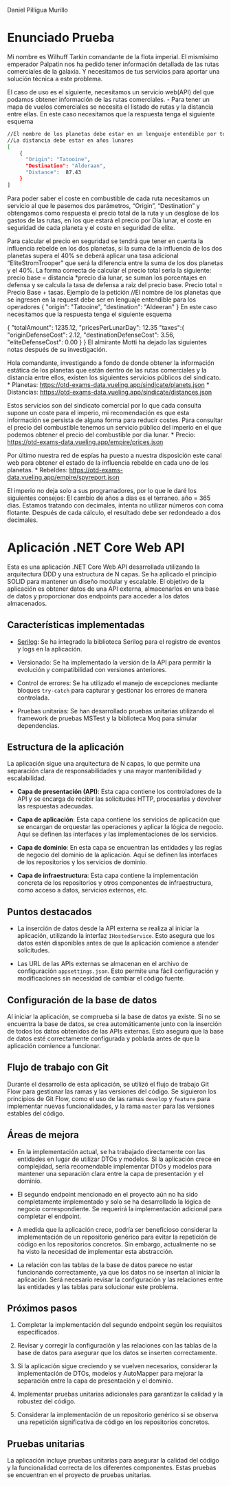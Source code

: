 Daniel Pilligua Murillo

# Enunciado Prueba

Mi nombre es Wilhuff Tarkin comandante de la flota imperial. El mismísimo emperador Palpatin nos ha pedido tener información detallada de las rutas comerciales de la galaxia. Y necesitamos de tus servicios para aportar una solución técnica a este problema.

El caso de uso es el siguiente, necesitamos un servicio web(API) del que podamos obtener información de las rutas comerciales. - Para tener un mapa de vuelos comerciales se necesita el listado de rutas y la distancia entre ellas. En este caso necesitamos que la respuesta tenga el siguiente esquema

```sh
//El nombre de los planetas debe estar en un lenguaje entendible por todos los operadores
//La distancia debe estar en años lunares
[
    {
      "Origin": "Tatooine", 
      "Destination": "Alderaan",
      "Distance":  87.43 
    }
]
```
Para poder saber el coste en combustible de cada ruta necesitamos un servicio al que le pasemos dos parámetros, “Origin”, “Destination” y obtengamos como respuesta el precio total de la ruta y un desglose de los gastos de las rutas, en los que estará el precio por Día lunar, el coste en seguridad de cada planeta y el coste en seguridad de elite.

Para calcular el precio en seguridad se tendrá que tener en cuenta la influencia rebelde en los dos planetas, si la suma de la influencia de los dos planetas supera el 40% se deberá aplicar una tasa adicional “EliteStromTrooper” que será la diferencia entre la suma de los dos planetas y el 40%.
La forma correcta de calcular el precio total seria la siguiente: precio base = distancia *precio dia lunar, se suman los porcentajes en defensa y se calcula la tasa de defensa a raiz del precio base. Precio total = Precio Base + tasas.
Ejemplo de la petición
//El nombre de los planetas que se ingresen en la request debe ser en lenguaje entendible para los operadores
{
  "origin": "Tatooine", 
  "destination": "Aldeeran"
}
En este caso necesitamos que la respuesta tenga el siguiente esquema

{
  "totalAmount": 1235.12, 
  "pricesPerLunarDay": 12.35
  "taxes":{
      "originDefenseCost": 2.12,
      "destinationDefenseCost": 3.56,
      "eliteDefenseCost": 0.00
  }
}
El almirante Motti ha dejado las siguientes notas después de su investigación.

Hola comandante, investigando a fondo de donde obtener la información estática de los planetas que están dentro de las rutas comerciales y la distancia entre ellos, existen los siguientes servicios públicos del sindicato. * Planetas: https://otd-exams-data.vueling.app/sindicate/planets.json * Distancias: https://otd-exams-data.vueling.app/sindicate/distances.json

Estos servicios son del sindicato comercial por lo que cada consulta supone un coste para el imperio, mi recomendación es que esta información se persista de alguna forma para reducir costes. Para consultar el precio del combustible tenemos un servicio público del imperio en el que podemos obtener el precio del combustible por dia lunar. * Precio: https://otd-exams-data.vueling.app/empire/prices.json

Por último nuestra red de espías ha puesto a nuestra disposición este canal web para obtener el estado de la influencia rebelde en cada uno de los planetas. * Rebeldes: https://otd-exams-data.vueling.app/empire/spyreport.json

El imperio no deja solo a sus programadores, por lo que le daré los siguientes consejos:
El cambio de años a dias es el terraneo. año = 365 dias.
Estamos tratando con decimales, intenta no utilizar números con coma flotante.
Después de cada cálculo, el resultado debe ser redondeado a dos decimales.

# Aplicación .NET Core Web API

Esta es una aplicación .NET Core Web API desarrollada utilizando la arquitectura DDD y una estructura de N capas. Se ha aplicado el principio SOLID para mantener un diseño modular y escalable. El objetivo de la aplicación es obtener datos de una API externa, almacenarlos en una base de datos y proporcionar dos endpoints para acceder a los datos almacenados.

## Características implementadas

- [Serilog](https://serilog.net/): Se ha integrado la biblioteca Serilog para el registro de eventos y logs en la aplicación.

- Versionado: Se ha implementado la versión de la API para permitir la evolución y compatibilidad con versiones anteriores.

- Control de errores: Se ha utilizado el manejo de excepciones mediante bloques `try-catch` para capturar y gestionar los errores de manera controlada.

- Pruebas unitarias: Se han desarrollado pruebas unitarias utilizando el framework de pruebas MSTest y la biblioteca Moq para simular dependencias.

## Estructura de la aplicación

La aplicación sigue una arquitectura de N capas, lo que permite una separación clara de responsabilidades y una mayor mantenibilidad y escalabilidad.

- **Capa de presentación (API)**: Esta capa contiene los controladores de la API y se encarga de recibir las solicitudes HTTP, procesarlas y devolver las respuestas adecuadas.

- **Capa de aplicación**: Esta capa contiene los servicios de aplicación que se encargan de orquestar las operaciones y aplicar la lógica de negocio. Aquí se definen las interfaces y las implementaciones de los servicios.

- **Capa de dominio**: En esta capa se encuentran las entidades y las reglas de negocio del dominio de la aplicación. Aquí se definen las interfaces de los repositorios y los servicios de dominio.

- **Capa de infraestructura**: Esta capa contiene la implementación concreta de los repositorios y otros componentes de infraestructura, como acceso a datos, servicios externos, etc.

## Puntos destacados

- La inserción de datos desde la API externa se realiza al iniciar la aplicación, utilizando la interfaz `IHostedService`. Esto asegura que los datos estén disponibles antes de que la aplicación comience a atender solicitudes.

- Las URL de las APIs externas se almacenan en el archivo de configuración `appsettings.json`. Esto permite una fácil configuración y modificaciones sin necesidad de cambiar el código fuente.

## Configuración de la base de datos

Al iniciar la aplicación, se comprueba si la base de datos ya existe. Si no se encuentra la base de datos, se crea automáticamente junto con la inserción de todos los datos obtenidos de las APIs externas. Esto asegura que la base de datos esté correctamente configurada y poblada antes de que la aplicación comience a funcionar.

## Flujo de trabajo con Git

Durante el desarrollo de esta aplicación, se utilizó el flujo de trabajo Git Flow para gestionar las ramas y las versiones del código. Se siguieron los principios de Git Flow, como el uso de las ramas `develop` y `feature` para implementar nuevas funcionalidades, y la rama `master` para las versiones estables del código.


## Áreas de mejora

- En la implementación actual, se ha trabajado directamente con las entidades en lugar de utilizar DTOs y modelos. Si la aplicación crece en complejidad, sería recomendable implementar DTOs y modelos para mantener una separación clara entre la capa de presentación y el dominio.

- El segundo endpoint mencionado en el proyecto aún no ha sido completamente implementado y solo se ha desarrollado la lógica de negocio correspondiente. Se requerirá la implementación adicional para completar el endpoint.

- A medida que la aplicación crece, podría ser beneficioso considerar la implementación de un repositorio genérico para evitar la repetición de código en los repositorios concretos. Sin embargo, actualmente no se ha visto la necesidad de implementar esta abstracción.

- La relación con las tablas de la base de datos parece no estar funcionando correctamente, ya que los datos no se insertan al iniciar la aplicación. Será necesario revisar la configuración y las relaciones entre las entidades y las tablas para solucionar este problema.

## Próximos pasos


1. Completar la implementación del segundo endpoint según los requisitos especificados.

2. Revisar y corregir la configuración y las relaciones con las tablas de la base de datos para asegurar que los datos se inserten correctamente.

3. Si la aplicación sigue creciendo y se vuelven necesarios, considerar la implementación de DTOs, modelos y AutoMapper para mejorar la separación entre la capa de presentación y el dominio.

4. Implementar pruebas unitarias adicionales para garantizar la calidad y la robustez del código.

5. Considerar la implementación de un repositorio genérico si se observa una repetición significativa de código en los repositorios concretos.


## Pruebas unitarias

La aplicación incluye pruebas unitarias para asegurar la calidad del código y la funcionalidad correcta de los diferentes componentes. Estas pruebas se encuentran en el proyecto de pruebas unitarias.




